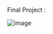 Final Project : 

![image](https://github.com/TexZ-GenZ/Business-Card/assets/90178250/71c35650-9a3a-4575-8196-7293b068af0a)
